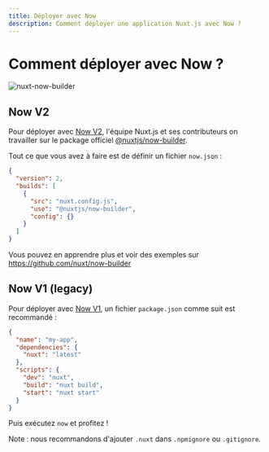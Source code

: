 ```yaml
---
title: Déployer avec Now
description: Comment déployer une application Nuxt.js avec Now ?
---
```


# Comment déployer avec Now ?

![nuxt-now-builder](https://user-images.githubusercontent.com/904724/61308402-7a752d00-a7f0-11e9-9502-23731ccd00fd.png)

## Now V2

Pour déployer avec [Now V2](https://zeit.co/now), l'équipe Nuxt.js et ses contributeurs on travailler sur le package officiel [@nuxtjs/now-builder](https://github.com/nuxt/now-builder).

Tout ce que vous avez à faire est de définir un fichier `now.json` :

```json
{
  "version": 2,
  "builds": [
    {
      "src": "nuxt.config.js",
      "use": "@nuxtjs/now-builder",
      "config": {}
    }
  ]
}
```

Vous pouvez en apprendre plus et voir des exemples sur https://github.com/nuxt/now-builder

## Now V1 (legacy)

Pour déployer avec [Now V1](https://zeit.co/now), un fichier `package.json` comme suit est recommandé :

```json
{
  "name": "my-app",
  "dependencies": {
    "nuxt": "latest"
  },
  "scripts": {
    "dev": "nuxt",
    "build": "nuxt build",
    "start": "nuxt start"
  }
}
```

Puis exécutez `now` et profitez !

Note : nous recommandons d'ajouter `.nuxt` dans `.npmignore` ou `.gitignore`.
